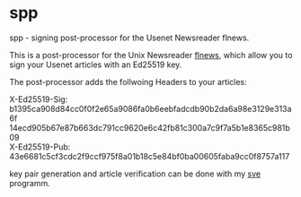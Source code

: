 # spp
spp - signing post-processor for the Usenet Newsreader flnews.

This is a post-processor for the Unix Newsreader [flnews](https://micha.freeshell.org/flnews/), which
allow you to sign your Usenet articles with an Ed25519 key.

The post-processor adds the follwoing Headers to your articles:

X-Ed25519-Sig: b1395ca908d84cc0f0f2e65a9086fa0b6eebfadcdb90b2da6a98e3129e313a6f  
 14ecd905b67e87b663dc791cc9620e6c42fb81c300a7c9f7a5b1e8365c981b09  
X-Ed25519-Pub: 43e6681c5cf3cdc2f9ccf975f8a01b18c5e84bf0ba00605faba9cc0f8757a117  

key pair generation and article verification can be done with my [sve](https://github.com/stefanclaas/sve) programm.


